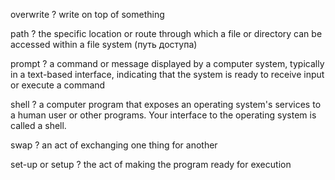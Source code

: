 
overwrite
?
write on top of something

path
?
the specific location or route through which a file or directory can be accessed within a file system (путь доступа)

prompt
?
a command or message displayed by a computer system, typically in a text-based interface, indicating that the system is ready to receive input or execute a command

shell
?
a computer program that exposes an operating system's services to a human user or other programs. Your interface to the operating system is called a shell.

swap
?
an act of exchanging one thing for another

set-up or setup
?
the act of making the program ready for execution
